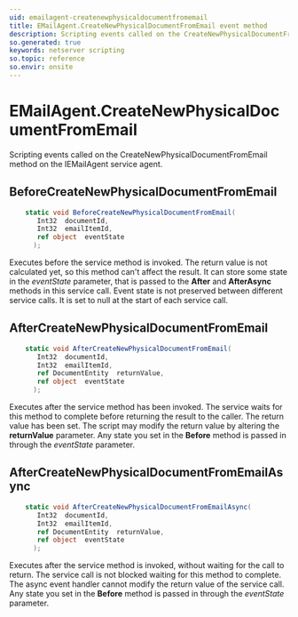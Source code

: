 ```yaml
---
uid: emailagent-createnewphysicaldocumentfromemail
title: EMailAgent.CreateNewPhysicalDocumentFromEmail event method
description: Scripting events called on the CreateNewPhysicalDocumentFromEmail method on the EMailAgent service agent.
so.generated: true
keywords: netserver scripting
so.topic: reference
so.envir: onsite
---
```

# EMailAgent.CreateNewPhysicalDocumentFromEmail

Scripting events called on the <see cref='M:IEMailAgent.CreateNewPhysicalDocumentFromEmail'>CreateNewPhysicalDocumentFromEmail</see> method on the <see cref='IEMailAgent'>IEMailAgent</see>  service agent.

## BeforeCreateNewPhysicalDocumentFromEmail
```cs
    static void BeforeCreateNewPhysicalDocumentFromEmail(
       Int32  documentId,
       Int32  emailItemId,
       ref object  eventState
      );
```
Executes before the service method is invoked.
The return value is not calculated yet, so this method can't affect the result.
It can store some state in the *eventState* parameter, that is passed to the **After** and **AfterAsync** methods in this service call.
Event state is not preserved between different service calls. It is set to null at the start of each service call.
## AfterCreateNewPhysicalDocumentFromEmail
```cs
    static void AfterCreateNewPhysicalDocumentFromEmail(
       Int32  documentId,
       Int32  emailItemId,
       ref DocumentEntity  returnValue,
       ref object  eventState
      );
```
Executes after the service method has been invoked. The service waits for this method to complete before returning the result to the caller.
The return value has been set. The script may modify the return value by altering the **returnValue** parameter.
Any state you set in the **Before** method is passed in through the *eventState* parameter.
## AfterCreateNewPhysicalDocumentFromEmailAsync
```cs
    static void AfterCreateNewPhysicalDocumentFromEmailAsync(
       Int32  documentId,
       Int32  emailItemId,
       ref DocumentEntity  returnValue,
       ref object  eventState
      );
```
Executes after the service method is invoked, without waiting for the call to return.
The service call is not blocked waiting for this method to complete.
The async event handler cannot modify the return value of the service call.
Any state you set in the **Before** method is passed in through the *eventState* parameter.

